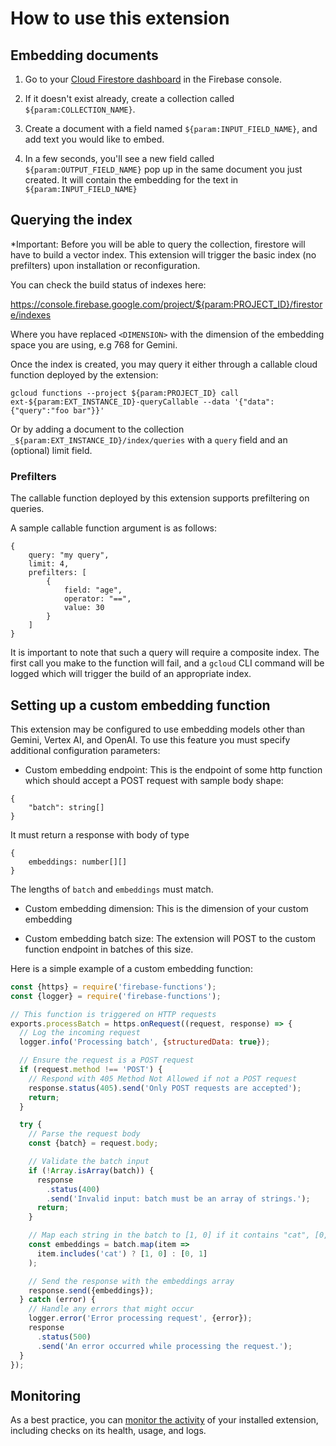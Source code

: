 # How to use this extension

## Embedding documents

1.  Go to your [Cloud Firestore dashboard](https://console.firebase.google.com/project/${param:PROJECT_ID}/firestore/data) in the Firebase console.

2.  If it doesn't exist already, create a collection called `${param:COLLECTION_NAME}`.

3.  Create a document with a field named `${param:INPUT_FIELD_NAME}`, and add text you would like to embed.

4.  In a few seconds, you'll see a new field called `${param:OUTPUT_FIELD_NAME}` pop up in the same document you just created. It will contain the embedding for the text in `${param:INPUT_FIELD_NAME}`

## Querying the index

\*Important: Before you will be able to query the collection, firestore will have to build a vector index. This extension will trigger the basic index (no prefilters) upon installation or reconfiguration.

You can check the build status of indexes here:

https://console.firebase.google.com/project/${param:PROJECT_ID}/firestore/indexes

Where you have replaced `<DIMENSION>` with the dimension of the embedding space you are using, e.g 768 for Gemini.

Once the index is created, you may query it either through a callable cloud function deployed by the extension:

```
gcloud functions --project ${param:PROJECT_ID} call ext-${param:EXT_INSTANCE_ID}-queryCallable --data '{"data": {"query":"foo bar"}}'
```

Or by adding a document to the collection `_${param:EXT_INSTANCE_ID}/index/queries` with a `query` field and an (optional) limit field.

### Prefilters

The callable function deployed by this extension supports prefiltering on queries.

A sample callable function argument is as follows:

```
{
    query: "my query",
    limit: 4,
    prefilters: [
        {
            field: "age",
            operator: "==",
            value: 30
        }
    ]
}
```

It is important to note that such a query will require a composite index. The first call you make to the function will fail, and a `gcloud` CLI command will be logged which will trigger the build of an appropriate index.

## Setting up a custom embedding function

This extension may be configured to use embedding models other than Gemini, Vertex AI, and OpenAI. To use this feature you must specify additional configuration parameters:

- Custom embedding endpoint: This is the endpoint of some http function which should accept a POST request with sample body shape:

```
{
    "batch": string[]
}
```

It must return a response with body of type

```
{
    embeddings: number[][]
}
```

The lengths of `batch` and `embeddings` must match.

- Custom embedding dimension: This is the dimension of your custom embedding

- Custom embedding batch size: The extension will POST to the custom function endpoint in batches of this size.

Here is a simple example of a custom embedding function:

```js
const {https} = require('firebase-functions');
const {logger} = require('firebase-functions');

// This function is triggered on HTTP requests
exports.processBatch = https.onRequest((request, response) => {
  // Log the incoming request
  logger.info('Processing batch', {structuredData: true});

  // Ensure the request is a POST request
  if (request.method !== 'POST') {
    // Respond with 405 Method Not Allowed if not a POST request
    response.status(405).send('Only POST requests are accepted');
    return;
  }

  try {
    // Parse the request body
    const {batch} = request.body;

    // Validate the batch input
    if (!Array.isArray(batch)) {
      response
        .status(400)
        .send('Invalid input: batch must be an array of strings.');
      return;
    }

    // Map each string in the batch to [1, 0] if it contains "cat", [0, 1] otherwise
    const embeddings = batch.map(item =>
      item.includes('cat') ? [1, 0] : [0, 1]
    );

    // Send the response with the embeddings array
    response.send({embeddings});
  } catch (error) {
    // Handle any errors that might occur
    logger.error('Error processing request', {error});
    response
      .status(500)
      .send('An error occurred while processing the request.');
  }
});
```

## Monitoring

As a best practice, you can [monitor the activity](https://firebase.google.com/docs/extensions/manage-installed-extensions#monitor) of your installed extension, including checks on its health, usage, and logs.
